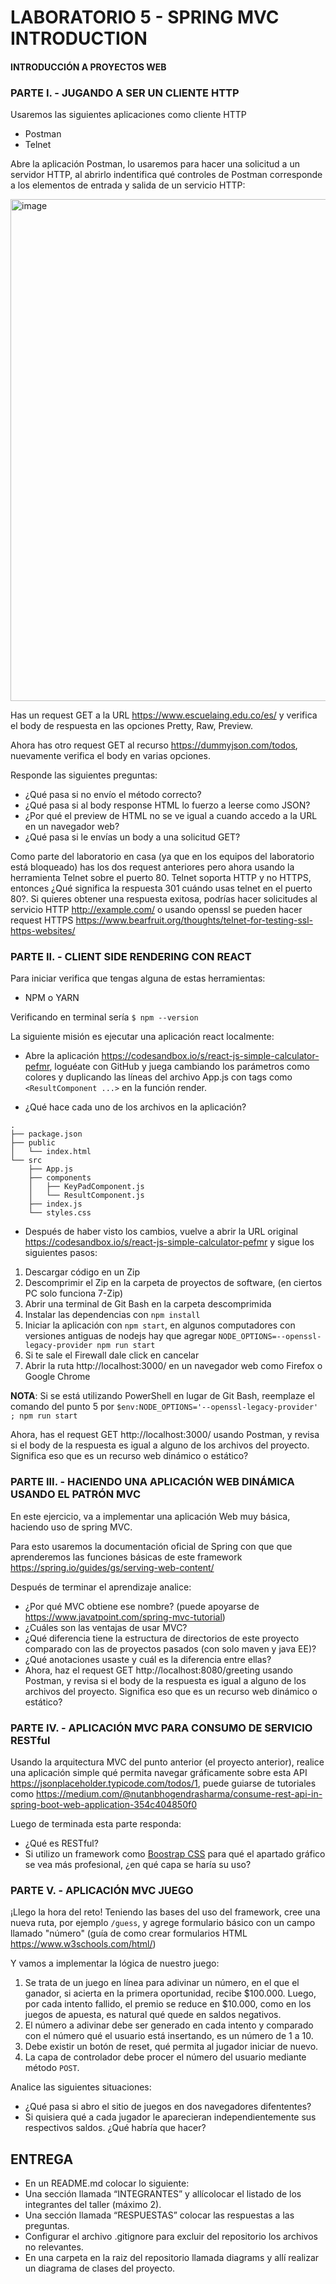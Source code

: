 # LABORATORIO 5 - SPRING MVC INTRODUCTION

#### INTRODUCCIÓN A PROYECTOS WEB

### PARTE I. - JUGANDO A SER UN CLIENTE HTTP
Usaremos las siguientes aplicaciones como cliente HTTP
- Postman
- Telnet

Abre la aplicación Postman, lo usaremos para hacer una solicitud a un servidor HTTP, al abrirlo indentifica qué controles de Postman corresponde a los elementos de entrada y salida de un servicio HTTP:

<img width="803" alt="image" src="https://github.com/PDSW-ECI/labs/assets/4140058/49acba5d-2f26-4515-96e9-af7aa50f89d4">

Has un request GET a la URL https://www.escuelaing.edu.co/es/ y verifica el body de respuesta en las opciones Pretty, Raw, Preview.

Ahora has otro request GET al recurso https://dummyjson.com/todos, nuevamente verifica el body en varias opciones.

Responde las siguientes preguntas:
- ¿Qué pasa si no envío el método correcto?
- ¿Qué pasa si al body response HTML lo fuerzo a leerse como JSON?
- ¿Por qué el preview de HTML no se ve igual a cuando accedo a la URL en un navegador web?
- ¿Qué pasa si le envías un body a una solicitud GET?

Como parte del laboratorio en casa (ya que en los equipos del laboratorio está bloqueado) has los dos request anteriores pero ahora usando la herramienta Telnet sobre el puerto 80.
Telnet soporta HTTP y no HTTPS, entonces ¿Qué significa la respuesta 301 cuándo usas telnet en el puerto 80?. Si quieres obtener una respuesta exitosa, podrías hacer solicitudes al servicio HTTP http://example.com/ o usando openssl se pueden hacer request HTTPS https://www.bearfruit.org/thoughts/telnet-for-testing-ssl-https-websites/

### PARTE II. - CLIENT SIDE RENDERING CON REACT
Para iniciar verifica que tengas alguna de estas herramientas:
- NPM o YARN

Verificando en terminal sería `$ npm --version`

La siguiente misión es ejecutar una aplicación react localmente:
- Abre la aplicación https://codesandbox.io/s/react-js-simple-calculator-pefmr, loguéate con GitHub y juega cambiando los parámetros como colores y duplicando las líneas del archivo App.js con tags como `<ResultComponent ...>` en la función render.

- ¿Qué hace cada uno de los archivos en la aplicación?
```
.
├── package.json
├── public
│   └── index.html
└── src
    ├── App.js
    ├── components
    │   ├── KeyPadComponent.js
    │   └── ResultComponent.js
    ├── index.js
    └── styles.css
```

- Después de haber visto los cambios, vuelve a abrir la URL original https://codesandbox.io/s/react-js-simple-calculator-pefmr y sigue los siguientes pasos:
1) Descargar código en un Zip
2) Descomprimir el Zip en la carpeta de proyectos de software, (en ciertos PC solo funciona 7-Zip)
3) Abrir una terminal de Git Bash en la carpeta descomprimida
4) Instalar las dependencias con `npm install`
5) Iniciar la aplicación con `npm start`, en algunos computadores con versiones antiguas de nodejs hay que agregar `NODE_OPTIONS=--openssl-legacy-provider npm run start`
6) Si te sale el Firewall dale click en cancelar
7) Abrir la ruta http://localhost:3000/ en un navegador web como Firefox o Google Chrome

**NOTA**: Si se está utilizando PowerShell en lugar de Git Bash, reemplaze el comando del punto 5 por `$env:NODE_OPTIONS='--openssl-legacy-provider' ; npm run start`

Ahora, has el request GET http://localhost:3000/ usando Postman, y revisa si el body de la respuesta es igual a alguno de los archivos del proyecto. Significa eso que es un recurso web dinámico o estático?

### PARTE III. - HACIENDO UNA APLICACIÓN WEB DINÁMICA USANDO EL PATRÓN MVC
En este ejercicio, va a implementar una aplicación Web muy básica, haciendo uso de spring MVC.

Para esto usaremos la documentación oficial de Spring con que que aprenderemos las funciones básicas de este framework https://spring.io/guides/gs/serving-web-content/

Después de terminar el aprendizaje analice:
- ¿Por qué MVC obtiene ese nombre? (puede apoyarse de https://www.javatpoint.com/spring-mvc-tutorial) 
- ¿Cuáles son las ventajas de usar MVC?
- ¿Qué diferencia tiene la estructura de directorios de este proyecto comparado con las de proyectos pasados (con solo maven y java EE)?
- ¿Qué anotaciones usaste y cuál es la diferencia entre ellas?
- Ahora, haz el request GET http://localhost:8080/greeting usando Postman, y revisa si el body de la respuesta es igual a alguno de los archivos del proyecto. Significa eso que es un recurso web dinámico o estático?

### PARTE IV. - APLICACIÓN MVC PARA CONSUMO DE SERVICIO RESTful
Usando la arquitectura MVC del punto anterior (el proyecto anterior), realice una aplicación simple qué permita navegar gráficamente sobre esta API
https://jsonplaceholder.typicode.com/todos/1, puede guiarse de tutoriales como https://medium.com/@nutanbhogendrasharma/consume-rest-api-in-spring-boot-web-application-354c404850f0

Luego de terminada esta parte responda:
- ¿Qué es RESTful?
- Si utilizo un framework como [Boostrap CSS](https://getbootstrap.com/) para qué el apartado gráfico se vea más profesional, ¿en qué capa se haría su uso?

### PARTE V. - APLICACIÓN MVC JUEGO
¡Llego la hora del reto! Teniendo las bases del uso del framework, cree una nueva ruta, por ejemplo `/guess`, y agrege formulario básico con un campo llamado "número" (guía de como crear formularios HTML https://www.w3schools.com/html/)

Y vamos a implementar la lógica de nuestro juego:
1. Se trata de un juego en línea para adivinar un número, en el que el ganador, si acierta en la primera oportunidad, recibe $100.000. Luego, por cada intento fallido, el premio
se reduce en $10.000, como en los juegos de apuesta, es natural qué quede en saldos negativos.
2. El número a adivinar debe ser generado en cada intento y comparado con el número qué el usuario está insertando, es un número de 1 a 10.
3. Debe existir un botón de reset, qué permita al jugador iniciar de nuevo.
4. La capa de controlador debe procer el número del usuario mediante método `POST`.

Analice las siguientes situaciones:
- ¿Qué pasa si abro el sitio de juegos en dos navegadores difententes?
- Si quisiera qué a cada jugador le aparecieran independientemente sus respectivos saldos. ¿Qué habría que hacer?

## ENTREGA
- En un README.md colocar lo siguiente:
- Una sección llamada “INTEGRANTES” y allícolocar el listado de los integrantes del taller (máximo 2).
- Una sección llamada “RESPUESTAS” colocar las respuestas a las preguntas.
- Configurar el archivo .gitignore para excluir del repositorio los archivos no relevantes.
- En una carpeta en la raiz del repositorio llamada diagrams y allí realizar un diagrama de clases del proyecto.

